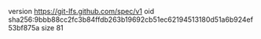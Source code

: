 version https://git-lfs.github.com/spec/v1
oid sha256:9bbb88cc2fc3b84ffdb263b19692cb51ec62194513180d51a6b924ef53bf875a
size 81

